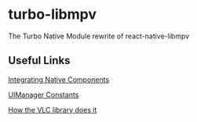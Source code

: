 # turbo-libmpv

The Turbo Native Module rewrite of react-native-libmpv

## Useful Links

[Integrating Native Components](https://reactnative.dev/docs/fabric-native-components-introduction)

[UIManager Constants](https://github.com/facebook/react-native/blob/main/packages/react-native/ReactAndroid/src/main/java/com/facebook/react/uimanager/UIManagerModuleConstants.java)

[How the VLC library does it](https://github.com/razorRun/react-native-vlc-media-player/blob/master/android/src/main/java/com/yuanzhou/vlc/vlcplayer/ReactVlcPlayerViewManager.java)